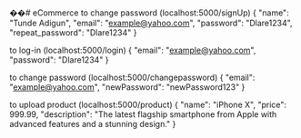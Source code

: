 ��#   e C o m m e r c e 
 
to change password (localhost:5000/signUp)
 {
  "name": "Tunde Adigun",
  "email": "example@yahoo.com",
  "password": "Dlare1234",
  "repeat_password": "Dlare1234"
}




to log-in (localhost:5000/login)
{
  "email": "example@yahoo.com",
  "password": "Dlare1234"
}




to change password (localhost:5000/changepassword)
{
  "email": "example@yahoo.com",
  "newPassword": "newPassword123"
}




to upload product (localhost:5000/product)
{
  "name": "iPhone X",
  "price": 999.99,
  "description": "The latest flagship smartphone from Apple with advanced features and a stunning design."
}
